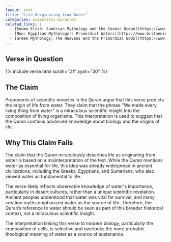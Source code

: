 ```yaml
---
layout: post
title: "Life Originating from Water"
categories: scientific-miracles
related_links: |
  - [Enuma Elish: Sumerian Mythology and the Cosmic Ocean](https://www.ancient.eu/Enuma_Elish/)
  - [Nun: Egyptian Mythology's Primordial Waters](https://www.britannica.com/topic/Nun-Egyptian-god)
  - [Greek Mythology: The Heavens and the Primordial Gods](https://www.greekmythology.com/Other_Gods/Primordial/primordial.html)
---
```


## Verse in Question

{% include verse.html surah="21" ayah="30" %}

## The Claim

Proponents of scientific miracles in the Quran argue that this verse predicts the origin of life from water. They claim that the phrase "We made every living thing from water" is a miraculous scientific insight into the composition of living organisms. This interpretation is used to suggest that the Quran contains advanced knowledge about biology and the origins of life.

## Why This Claim Fails

The claim that the Quran miraculously describes life as originating from water is based on a misinterpretation of the text. While the Quran mentions water as essential for life, this idea was already widespread in ancient civilizations, including the Greeks, Egyptians, and Sumerians, who also viewed water as fundamental to life.

The verse likely reflects observable knowledge of water's importance, particularly in desert cultures, rather than a unique scientific revelation. Ancient peoples understood that water was vital for survival, and many creation myths emphasized water as the source of life. Therefore, the Quran’s reference to water should be seen as part of this broader historical context, not a miraculous scientific insight.

The interpretation linking this verse to modern biology, particularly the composition of cells, is selective and overlooks the more probable theological meaning of water as a source of sustenance.
